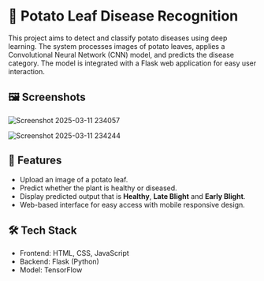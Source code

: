 # 🥔 Potato Leaf Disease Recognition
This project aims to detect and classify potato diseases using deep learning. The system processes images of potato leaves, applies a Convolutional Neural Network (CNN) model, and predicts the disease category. The model is integrated with a Flask web application for easy user interaction.

## 🖼️ Screenshots
![Screenshot 2025-03-11 234057](https://github.com/user-attachments/assets/bb78a437-9ec4-4b0a-a127-d49787d6e498)

![Screenshot 2025-03-11 234244](https://github.com/user-attachments/assets/1d2f44c5-281c-4b1b-b5b3-3b5a0829e547)

## 🚀 Features
 -  Upload an image of a potato leaf.
 -  Predict whether the plant is healthy or diseased.
 -  Display predicted output that is **Healthy**, **Late Blight** and **Early Blight**.
 -  Web-based interface for easy access with mobile responsive design.

## 🛠️ Tech Stack
 - Frontend: HTML, CSS, JavaScript
 - Backend: Flask (Python)
 - Model: TensorFlow
   
